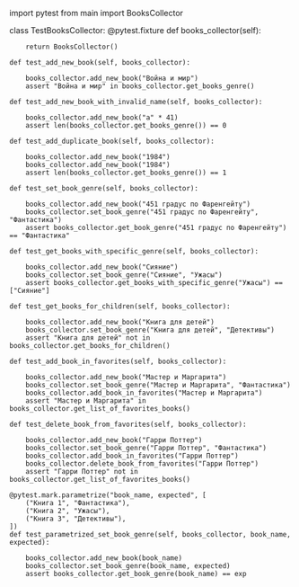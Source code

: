 
import pytest
from main import BooksCollector 

class TestBooksCollector:
    @pytest.fixture
    def books_collector(self):
        
        return BooksCollector()

    def test_add_new_book(self, books_collector):
        
        books_collector.add_new_book("Война и мир")
        assert "Война и мир" in books_collector.get_books_genre()

    def test_add_new_book_with_invalid_name(self, books_collector):
        
        books_collector.add_new_book("a" * 41)
        assert len(books_collector.get_books_genre()) == 0

    def test_add_duplicate_book(self, books_collector):
        
        books_collector.add_new_book("1984")
        books_collector.add_new_book("1984")  
        assert len(books_collector.get_books_genre()) == 1

    def test_set_book_genre(self, books_collector):
        
        books_collector.add_new_book("451 градус по Фаренгейту")
        books_collector.set_book_genre("451 градус по Фаренгейту", "Фантастика")
        assert books_collector.get_book_genre("451 градус по Фаренгейту") == "Фантастика"

    def test_get_books_with_specific_genre(self, books_collector):
        
        books_collector.add_new_book("Сияние")
        books_collector.set_book_genre("Сияние", "Ужасы")
        assert books_collector.get_books_with_specific_genre("Ужасы") == ["Сияние"]

    def test_get_books_for_children(self, books_collector):
        
        books_collector.add_new_book("Книга для детей")
        books_collector.set_book_genre("Книга для детей", "Детективы")
        assert "Книга для детей" not in books_collector.get_books_for_children()

    def test_add_book_in_favorites(self, books_collector):
        
        books_collector.add_new_book("Мастер и Маргарита")
        books_collector.set_book_genre("Мастер и Маргарита", "Фантастика")
        books_collector.add_book_in_favorites("Мастер и Маргарита")
        assert "Мастер и Маргарита" in books_collector.get_list_of_favorites_books()

    def test_delete_book_from_favorites(self, books_collector):
        
        books_collector.add_new_book("Гарри Поттер")
        books_collector.set_book_genre("Гарри Поттер", "Фантастика")
        books_collector.add_book_in_favorites("Гарри Поттер")
        books_collector.delete_book_from_favorites("Гарри Поттер")
        assert "Гарри Поттер" not in books_collector.get_list_of_favorites_books()

    @pytest.mark.parametrize("book_name, expected", [
        ("Книга 1", "Фантастика"),
        ("Книга 2", "Ужасы"),
        ("Книга 3", "Детективы"),
    ])
    def test_parametrized_set_book_genre(self, books_collector, book_name, expected):
        
        books_collector.add_new_book(book_name)
        books_collector.set_book_genre(book_name, expected)
        assert books_collector.get_book_genre(book_name) == exp
